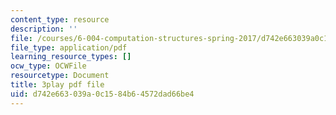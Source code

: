 ```yaml
---
content_type: resource
description: ''
file: /courses/6-004-computation-structures-spring-2017/d742e663039a0c1584b64572dad66be4_5jZ8VZ6G2uY.pdf
file_type: application/pdf
learning_resource_types: []
ocw_type: OCWFile
resourcetype: Document
title: 3play pdf file
uid: d742e663-039a-0c15-84b6-4572dad66be4
---
```

